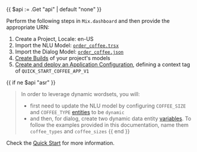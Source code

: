 {{ $api := .Get "api" | default "none" }}

Perform the following steps in `Mix.dashboard` and then provide the appropriate URN:

1. Create a Project, Locale: en-US
2. Import the NLU Model: [`order_coffee.trsx`](https://docs.mix.nuance.com/downloads/mix-starting/order_coffee.trsx)
3. Import the Dialog Model: [`order_coffee.json`](https://docs.mix.nuance.com/downloads/mix-starting/order_coffee.json)
4. [Create Builds](https://docs.mix.nuance.com/builds/#create-builds) of your project's models
5. [Create and deploy an Application Configuration](https://docs.mix.nuance.com/app-configs/#create-and-deploy-applications-procedure), defining a context tag of `QUICK_START_COFFEE_APP_V1` 

{{ if ne $api "asr" }}
> In order to leverage dynamic wordsets, you will:
>  * first need to update the NLU model by configuring `COFFEE_SIZE` and `COFFEE_TYPE` [entities](https://docs.mix.nuance.com/mix-nlu/#entities) to be `dynamic`
>  * and then, for dialog, create two dynamic data entity [variables](https://docs.mix.nuance.com/dialog-app-spec/#variable). To follow the examples provided in this documentation, name them `coffee_types` and `coffee_sizes`
{{ end }}

>
Check the [Quick Start](https://mix.nuance.com/v3/documentation/mix-starting/#quick-start) for more information.
